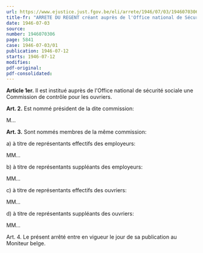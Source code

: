 ```yaml
---
url: https://www.ejustice.just.fgov.be/eli/arrete/1946/07/03/1946070306/justel
title-fr: "ARRETE DU REGENT créant auprès de l'Office national de Sécurité sociale la Commission de contrôle pour les ouvriers et en nommant les président et membres"
date: 1946-07-03
source:
number: 1946070306
page: 5841
case: 1946-07-03/01
publication: 1946-07-12
starts: 1946-07-12
modifies:
pdf-original:
pdf-consolidated:
---
```


**Article 1er.** Il est institué auprès de l'Office national de sécurité sociale une Commission de contrôle pour les ouvriers.

**Art. 2.** Est nommé président de la dite commission:

M...

**Art. 3.** Sont nommés membres de la même commission:

   a) à titre de représentants effectifs des employeurs:

MM...

   b) à titre de représentants suppléants des employeurs:

MM...

   c) à titre de représentants effectifs des ouvriers:

MM...

   d) à titre de représentants suppléants des ouvriers:

MM...

Art. 4. Le présent arrêté entre en vigueur le jour de sa publication au Moniteur belge.
